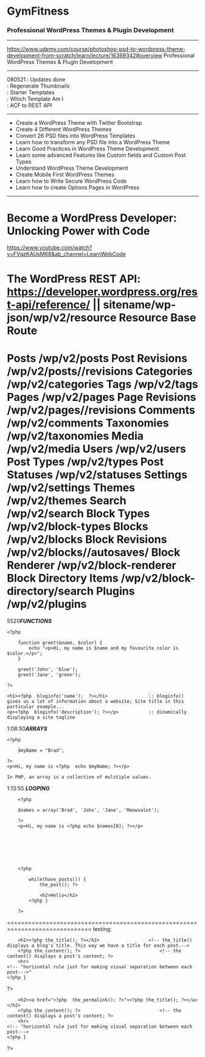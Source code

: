 # GymFitness
### Professional WordPress Themes & Plugin Development ###
******************************************************************************************************  
https://www.udemy.com/course/photoshop-psd-to-wordpress-theme-development-from-scratch/learn/lecture/16369342#overview Professional WordPress Themes & Plugin Development
******************************************************************************************************  
080521	: 	Updates done  
		:	Regenerate Thumbnails  
		: 	Starter Templates  
		: 	Which Template Am I  
		:	ACF to REST API  
		
******************************************************************************************************  
* Create a WordPress Theme with Twitter Bootstrap
* Create 4 Different WordPress Themes
* Convert 26 PSD files into WordPress Templates
* Learn how to transform any PSD file into a WordPress Theme
* Learn Good Practices in WordPress Theme Development
* Learn some advanced Features like Custom fields and Custom Post Types
* Understand WordPress Theme Development
* Create Mobile First WordPress Themes
* Learn how to Write Secure WordPress Code
* Learn how to create Options Pages in WordPress
 ******************************************************************************************************  
 # Become a WordPress Developer: Unlocking Power with Code
 https://www.youtube.com/watch?v=FVqzKAUsM68&ab_channel=LearnWebCode

 The WordPress REST API:	https://developer.wordpress.org/rest-api/reference/	|| sitename/wp-json/wp/v2/resource
Resource						Base Route
============================================================================  
Posts							/wp/v2/posts
Post Revisions				/wp/v2/posts/<id>/revisions
Categories					/wp/v2/categories
Tags								/wp/v2/tags
Pages							/wp/v2/pages
Page Revisions				/wp/v2/pages/<id>/revisions
Comments					/wp/v2/comments
Taxonomies					/wp/v2/taxonomies
Media							/wp/v2/media
Users							/wp/v2/users
Post Types					/wp/v2/types
Post Statuses					/wp/v2/statuses
Settings						/wp/v2/settings
Themes							/wp/v2/themes
Search							/wp/v2/search
Block Types					/wp/v2/block-types
Blocks							/wp/v2/blocks
Block Revisions				/wp/v2/blocks/<id>/autosaves/
Block Renderer				/wp/v2/block-renderer
Block Directory Items		/wp/v2/block-directory/search
Plugins							/wp/v2/plugins
============================================================================  


5520***FUNCTIONS***


	<?php 
	
		function greet(&name, $color) {
			echo "<p>Hi, my name is $name and my favourite color is $color.</p>";
		}
		
		greet('John', 'blue');
		greet('Jane', 'green');
	
	?>
	
	<h1><?php  bloginfo('name');  ?></h1>				:: bloginfo() gives us a lot of information about a website; Site title in this particular example...
	<p><?php  bloginfo('description'); ?></p>			:: dinamically displaying a site tagline
	
1:08:50***ARRAYS***

	<?php
	
		$myName = "Brad";
	
	?>
	<p>Hi, my name is <?php  echo $myName; ?></p>
	
	In PHP, an array is a collection of mulstiple values.
	

	
	
1:13:55 ***LOOPING***

		<?php
	
		$names = array('Brad', 'John', 'Jane', 'Meowsalot');
	
		?>
		<p>Hi, my name is <?php echo $names[0]; ?></p>
		
		
		
		
		
		
		
		<?php
		
			while(have_posts()) {
				the_post(); ?>
				
				<h2>Hello</h2>
			<?php }
		
		?>
==============================================================================
testing:
<?php
		
	while(have_posts()) {
		the_post(); ?>
		
		<h2><?php the_title(); ?></h2>					<!-- the_title() displays a blog's title. This way we have a title for each post.-->
		<?php the_content(); ?>								<!-- the content() displays a post's content; ?>
		<hr>															<!-- "horizontal rule just for making visual separation between each post--->"
	<?php }

?>

<?php
		
	while(have_posts()) {
		the_post(); ?>
		
		<h2><a href="<?php  the_permalink(); ?>"><?php the_title(); ?></a></h2>			
		<?php the_content(); ?>								<!-- the content() displays a post's content; ?>
		<hr>															<!-- "horizontal rule just for making visual separation between each post--->
	<?php }

?>

